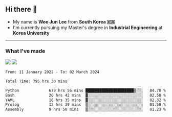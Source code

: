 ## Hi there 👋

- My name is **Woo Jun Lee** from **South Korea 🇰🇷**
- I'm currently pursuing my Master's degree in **Industrial Engineering** at **Korea University**

---

### What I've made

<a href="https://share.streamlit.io/tomtom1103/kuiai_hackathon_2022/main/JL_app.py"><img src="https://img.shields.io/badge/Journey Lee-161B22?style=for-the-badge&logo=streamlit&logoColor=FF4B4B"/></a> <a href="https://jeon-100.github.io/Dangzang/"><img src="https://img.shields.io/badge/당신을 위한 장학금, 당장!-161B22?style=for-the-badge&logo=react&logoColor=#61DAFB"/></a>

<!--START_SECTION:waka-->

```txt
From: 11 January 2022 - To: 02 March 2024

Total Time: 795 hrs 30 mins

Python             679 hrs 56 mins █████████████████████▒░░░   84.70 %
Bash               20 hrs 42 mins  ▓░░░░░░░░░░░░░░░░░░░░░░░░   02.58 %
YAML               18 hrs 35 mins  ▓░░░░░░░░░░░░░░░░░░░░░░░░   02.32 %
Prolog             12 hrs 39 mins  ▒░░░░░░░░░░░░░░░░░░░░░░░░   01.58 %
Assembly           9 hrs 50 mins   ▒░░░░░░░░░░░░░░░░░░░░░░░░   01.23 %
```

<!--END_SECTION:waka-->
